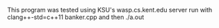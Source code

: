 This program was tested using KSU's wasp.cs.kent.edu server
run with
clang++-std=c++11 banker.cpp
and then
./a.out
